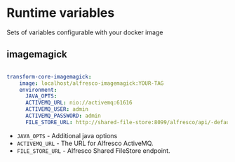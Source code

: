# Runtime variables

Sets of variables configurable with your docker image

## imagemagick

```yaml

transform-core-imagemagick:
    image: localhost/alfresco-imagemagick:YOUR-TAG
    environment:
      JAVA_OPTS: 
      ACTIVEMQ_URL: nio://activemq:61616
      ACTIVEMQ_USER: admin  
      ACTIVEMQ_PASSWORD: admin
      FILE_STORE_URL: http://shared-file-store:8099/alfresco/api/-default-/private/sfs/versions/1/file

```

- `JAVA_OPTS` - Additional java options
- `ACTIVEMQ_URL` - The URL for Alfresco ActiveMQ.
- `FILE_STORE_URL` -  Alfresco Shared FileStore endpoint.
